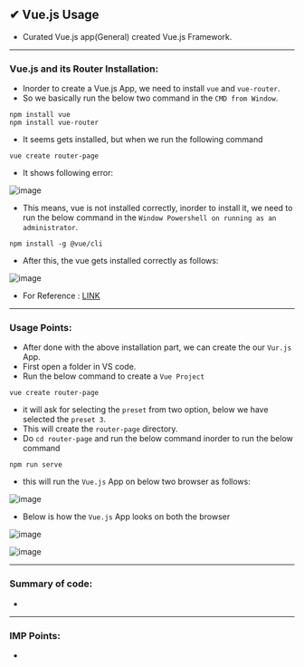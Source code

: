## ✔ Vue.js Usage
- Curated Vue.js app(General) created Vue.js Framework.

****

### Vue.js and its Router Installation:
- Inorder to create a Vue.js App, we need to install `vue` and `vue-router`.
- So we basically run the below two command in the `CMD from Window`.
```
npm install vue
npm install vue-router
```
- It seems gets installed, but when we run the following command
```
vue create router-page
```
- It shows following error:

![image](https://github.com/akash-rajak/JavaScript-Usage/assets/57003737/f452ae3e-3560-4f60-b39c-1585104a6c1b)

- This means, vue is not installed correctly, inorder to install it, we need to run the below command in the `Window Powershell on running as an administrator`.
```
npm install -g @vue/cli
```
- After this, the vue gets installed correctly as follows:

![image](https://github.com/akash-rajak/JavaScript-Usage/assets/57003737/05dc775f-fa65-4ac3-a10a-5798ed601ae4)

- For Reference : [LINK](https://stackoverflow.com/questions/56474719/vue-is-not-recognized-as-an-internal-or-external-command)

****

### Usage Points:
- After done with the above installation part, we can create the our `Vur.js` App.
- First open a folder in VS code.
- Run the below command to create a `Vue Project`
```
vue create router-page
```
- it will ask for selecting the `preset` from two option, below we have selected the `preset 3`.
- This will create the `router-page` directory.
- Do `cd router-page` and run the below command inorder to run the below command
```
npm run serve
```
- this will run the `Vue.js` App on below two browser as follows:

![image](https://github.com/akash-rajak/JavaScript-Usage/assets/57003737/da60f8b3-2bb9-428c-9f7f-9bb8d45c1b3c)

- Below is how the `Vue.js` App looks on both the browser

![image](https://github.com/akash-rajak/JavaScript-Usage/assets/57003737/ccac142e-69d5-46da-b279-e99fcbee2a35)

![image](https://github.com/akash-rajak/JavaScript-Usage/assets/57003737/b46b3258-dd71-44b7-9bf2-9e3d635d8af2)

****

### Summary of code:
- 

****

### IMP Points:
- 
